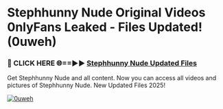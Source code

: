 # Stephhunny Nude Original Videos 0nlyFans Leaked - Files Updated! (0uweh)

<h3>🔴 CLICK HERE 🌐==►► <a href="https://tinyurl.com/4mcuefdz" rel="nofollow">Stephhunny Nude Updated Files</a></h3>

Get Stephhunny Nude and all content. Now you can access all videos and pictures of Stephhunny Nude. New Updated Files 2025!

[![0uweh](https://i.imgur.com/StAQSOY.gif)](https://tinyurl.com/4mcuefdz)
